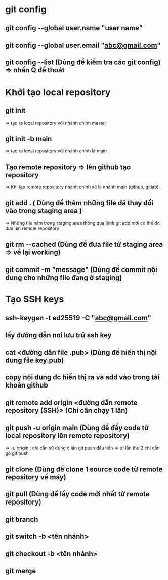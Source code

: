 # git config

## git config --global user.name "user name"

## git config --global user.email "abc@gmail.com"

## git config --list (Dùng để kiểm tra các git config) => nhấn Q để thoát

# Khởi tạo local repository

## git init

=> tạo ra local repository với nhánh chính master

## git init -b main

=> taọ ra local repository với nhánh chính là main

## Tạo remote repository => lên github tạo repository

=> Khi tạo remote repository nhánh chính sẽ là nhánh main (github, gitlab)

## git add . ( Dùng để thêm những file đã thay đổi vào trong staging area )

=> Những file nằm trong staging area thông qua lệnh git add mới có thể đc đưa lên remote repository

## git rm --cached <file> (Dùng để đưa file từ staging area => về lại working)

## git commit -m "message" (Dùng để commit nội dung cho những file đang ở staging)

# Tạo SSH keys

## ssh-keygen -t ed25519 -C "abc@gmail.com"

## lấy đường dẫn nơi lưu trữ ssh key

## cat <đường dẫn file .pub> (Dùng để hiển thị nội dung file key.pub)

## copy nội dung đc hiển thị ra và add vào trong tài khoản github

## git remote add origin <đường dẫn remote repository (SSH)> (Chỉ cần chạy 1 lần)

## git push -u origin main (Dùng để đẩy code từ local repository lên remote repository)

=> -u origin : chỉ cần sử dụng ở lần git push đầu tiền => từ lần thứ 2 chỉ cần gõ git push

## git clone (Dùng để clone 1 source code từ remote repository về máy)

## git pull (Dùng để lấy code mới nhất từ remote repository)

## git branch

## git switch -b <tên nhánh>

## git checkout -b <tên nhánh>

## git merge
